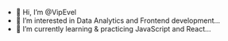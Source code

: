- 👋 Hi, I’m @VipEvel
- 👀 I’m interested in Data Analytics and Frontend development...
- 🌱 I’m currently learning & practicing JavaScript and React...

<!---
VipEvel/VipEvel is a ✨ special ✨ repository because its `README.md` (this file) appears on your GitHub profile.
You can click the Preview link to take a look at your changes.
--->
